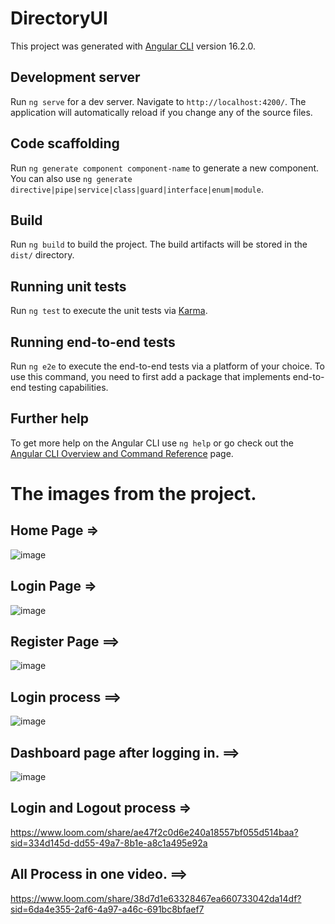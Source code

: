 # DirectoryUI

This project was generated with [Angular CLI](https://github.com/angular/angular-cli) version 16.2.0.

## Development server

Run `ng serve` for a dev server. Navigate to `http://localhost:4200/`. The application will automatically reload if you change any of the source files.

## Code scaffolding

Run `ng generate component component-name` to generate a new component. You can also use `ng generate directive|pipe|service|class|guard|interface|enum|module`.

## Build

Run `ng build` to build the project. The build artifacts will be stored in the `dist/` directory.

## Running unit tests

Run `ng test` to execute the unit tests via [Karma](https://karma-runner.github.io).

## Running end-to-end tests

Run `ng e2e` to execute the end-to-end tests via a platform of your choice. To use this command, you need to first add a package that implements end-to-end testing capabilities.

## Further help

To get more help on the Angular CLI use `ng help` or go check out the [Angular CLI Overview and Command Reference](https://angular.io/cli) page.


# The images from the project.

## Home Page =>

![image](https://github.com/user-attachments/assets/7194f832-9813-4ba0-8929-3113e543716e)


## Login Page =>

![image](https://github.com/user-attachments/assets/833ef319-641e-4a04-a357-c71eb25e554a)

## Register Page ==>

![image](https://github.com/user-attachments/assets/6b689d6a-19bd-4178-93b6-3e8383918fcd)


## Login process ==>

![image](https://github.com/user-attachments/assets/f287c407-a6f9-433f-8460-40973f5fd4c8)

## Dashboard page after logging in. ==>

![image](https://github.com/user-attachments/assets/cc1bd598-86b5-4e01-92fc-3aa595d407c0)


## Login and Logout process =>

https://www.loom.com/share/ae47f2c0d6e240a18557bf055d514baa?sid=334d145d-dd55-49a7-8b1e-a8c1a495e92a


## All Process in one video. ==>

https://www.loom.com/share/38d7d1e63328467ea660733042da14df?sid=6da4e355-2af6-4a97-a46c-691bc8bfaef7
